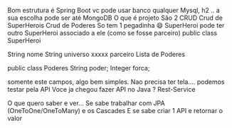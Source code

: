 Bom estrutura é Spring Boot
vc pode usar banco qualquer  Mysql, h2 ..
a sua escolha
pode ser até MongoDB
O que é projeto
São 2 CRUD
Crud de SuperHerois
Crud de Poderes
So tem 1 pegadinha :smile:
SuperHeroi pode ter outro SuperHeroi associado a ele  (como se fosse parceiro)
public class SuperHeroi

String nome
String universo 
xxxxx  parceiro
Lista de Poderes


public class Poderes
String  poder;
Integer forca;

somente este campos, algo bem simples.
Nao precisa ter tela....
podemos testar pela  API
Voce ja chegou fazer API no Java ?
Rest-Service

O que quero saber e ver...
Se sabe trabalhar com  JPA  (OneToOne/OneToMany) e os Cascades
E se sabe criar 1 API e retornar o valor
